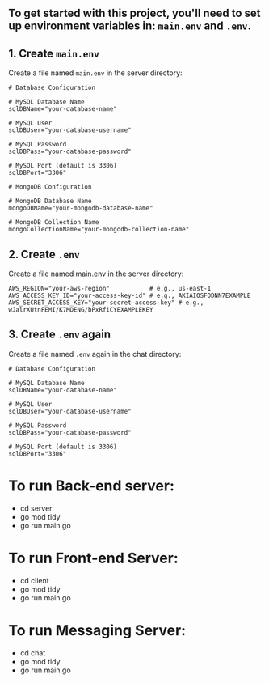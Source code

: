 ## To get started with this project, you'll need to set up environment variables in: `main.env` and `.env`.

## 1. Create `main.env`

Create a file named `main.env` in the server directory:
```dotenv
# Database Configuration

# MySQL Database Name
sqlDBName="your-database-name"

# MySQL User
sqlDBUser="your-database-username"

# MySQL Password
sqlDBPass="your-database-password"

# MySQL Port (default is 3306)
sqlDBPort="3306"

# MongoDB Configuration

# MongoDB Database Name
mongoDBName="your-mongodb-database-name"

# MongoDB Collection Name
mongoCollectionName="your-mongodb-collection-name"
```

## 2. Create `.env`

Create a file named main.env in the server directory:
```dotenv
AWS_REGION="your-aws-region"           # e.g., us-east-1
AWS_ACCESS_KEY_ID="your-access-key-id" # e.g., AKIAIOSFODNN7EXAMPLE
AWS_SECRET_ACCESS_KEY="your-secret-access-key" # e.g., wJalrXUtnFEMI/K7MDENG/bPxRfiCYEXAMPLEKEY
```

## 3. Create `.env` again

Create a file named `.env` again in the chat directory:
```dotenv
# Database Configuration

# MySQL Database Name
sqlDBName="your-database-name"

# MySQL User
sqlDBUser="your-database-username"

# MySQL Password
sqlDBPass="your-database-password"

# MySQL Port (default is 3306)
sqlDBPort="3306"
```

# To run Back-end server:
- cd server
- go mod tidy
- go run main.go

# To run Front-end Server:
- cd client
- go mod tidy
- go run main.go

# To run Messaging Server:
- cd chat
- go mod tidy
- go run main.go
